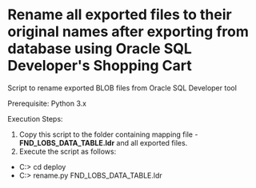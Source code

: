 Rename all exported files to their original names after exporting from database using Oracle SQL Developer's Shopping Cart
======

Script to rename exported BLOB files from Oracle SQL Developer tool

Prerequisite: Python 3.x 

Execution Steps:
1. Copy this script to the folder containing mapping file - <b>FND_LOBS_DATA_TABLE.ldr</b> and all exported files.
2. Execute the script as follows:
  * C:\> cd deploy
  * C:\> rename.py FND_LOBS_DATA_TABLE.ldr<br>


 
